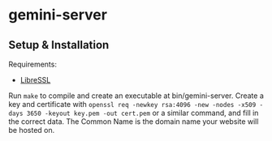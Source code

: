 # gemini-server

## Setup & Installation

Requirements:
- [LibreSSL](https://www.libressl.org/)

Run `make`  to compile and create an executable at bin/gemini-server.
Create a key and certificate with `openssl req -newkey rsa:4096 -new -nodes -x509 -days 3650 -keyout key.pem -out cert.pem` or a similar command, and fill in the correct data. The Common Name is the domain name your website will be hosted on. 
